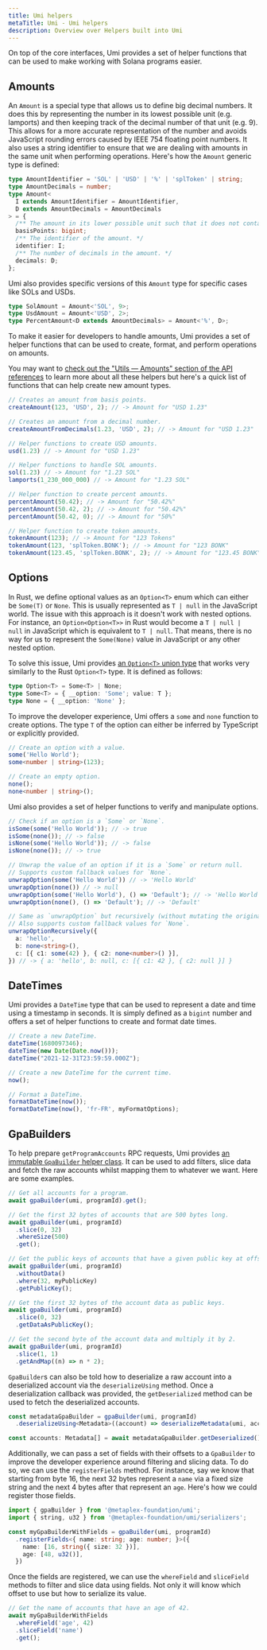 ```yaml
---
title: Umi helpers
metaTitle: Umi - Umi helpers
description: Overview over Helpers built into Umi
---
```

On top of the core interfaces, Umi provides a set of helper functions that can be used to make working with Solana programs easier.

## Amounts

An `Amount` is a special type that allows us to define big decimal numbers. It does this by representing the number in its lowest possible unit (e.g. lamports) and then keeping track of the decimal number of that unit (e.g. 9). This allows for a more accurate representation of the number and avoids JavaScript rounding errors caused by IEEE 754 floating point numbers. It also uses a string identifier to ensure that we are dealing with amounts in the same unit when performing operations. Here's how the `Amount` generic type is defined:

```ts
type AmountIdentifier = 'SOL' | 'USD' | '%' | 'splToken' | string;
type AmountDecimals = number;
type Amount<
  I extends AmountIdentifier = AmountIdentifier,
  D extends AmountDecimals = AmountDecimals
> = {
  /** The amount in its lower possible unit such that it does not contain decimals. */
  basisPoints: bigint;
  /** The identifier of the amount. */
  identifier: I;
  /** The number of decimals in the amount. */
  decimals: D;
};
```

Umi also provides specific versions of this `Amount` type for specific cases like SOLs and USDs.

```ts
type SolAmount = Amount<'SOL', 9>;
type UsdAmount = Amount<'USD', 2>;
type PercentAmount<D extends AmountDecimals> = Amount<'%', D>;
```

To make it easier for developers to handle amounts, Umi provides a set of helper functions that can be used to create, format, and perform operations on amounts.

You may want to [check out the "Utils — Amounts" section of the API references](https://umi.typedoc.metaplex.com/modules/umi.html) to learn more about all these helpers but here's a quick list of functions that can help create new amount types.

```ts
// Creates an amount from basis points.
createAmount(123, 'USD', 2); // -> Amount for "USD 1.23"

// Creates an amount from a decimal number.
createAmountFromDecimals(1.23, 'USD', 2); // -> Amount for "USD 1.23"

// Helper functions to create USD amounts.
usd(1.23) // -> Amount for "USD 1.23"

// Helper functions to handle SOL amounts.
sol(1.23) // -> Amount for "1.23 SOL"
lamports(1_230_000_000) // -> Amount for "1.23 SOL"

// Helper function to create percent amounts.
percentAmount(50.42); // -> Amount for "50.42%"
percentAmount(50.42, 2); // -> Amount for "50.42%"
percentAmount(50.42, 0); // -> Amount for "50%"

// Helper function to create token amounts.
tokenAmount(123); // -> Amount for "123 Tokens"
tokenAmount(123, 'splToken.BONK'); // -> Amount for "123 BONK"
tokenAmount(123.45, 'splToken.BONK', 2); // -> Amount for "123.45 BONK"
```

## Options

In Rust, we define optional values as an `Option<T>` enum which can either be `Some(T)` or `None`. This is usually represented as `T | null` in the JavaScript world. The issue with this approach is it doesn't work with nested options. For instance, an `Option<Option<T>>` in Rust would become a `T | null | null` in JavaScript which is equivalent to `T | null`. That means, there is no way for us to represent the `Some(None)` value in JavaScript or any other nested option.

To solve this issue, Umi provides [an `Option<T>` union type](https://umi.typedoc.metaplex.com/types/umi.Option.html) that works very similarly to the Rust `Option<T>` type. It is defined as follows:

```ts
type Option<T> = Some<T> | None;
type Some<T> = { __option: 'Some'; value: T };
type None = { __option: 'None' };
```

To improve the developer experience, Umi offers a `some` and `none` function to create options. The type `T` of the option can either be inferred by TypeScript or explicitly provided.

```ts
// Create an option with a value.
some('Hello World');
some<number | string>(123);

// Create an empty option.
none();
none<number | string>();
```

Umi also provides a set of helper functions to verify and manipulate options.

```ts
// Check if an option is a `Some` or `None`.
isSome(some('Hello World')); // -> true
isSome(none()); // -> false
isNone(some('Hello World')); // -> false
isNone(none()); // -> true

// Unwrap the value of an option if it is a `Some` or return null.
// Supports custom fallback values for `None`.
unwrapOption(some('Hello World')) // -> 'Hello World'
unwrapOption(none()) // -> null
unwrapOption(some('Hello World'), () => 'Default'); // -> 'Hello World'
unwrapOption(none(), () => 'Default'); // -> 'Default'

// Same as `unwrapOption` but recursively (without mutating the original object/array).
// Also supports custom fallback values for `None`.
unwrapOptionRecursively({
  a: 'hello',
  b: none<string>(),
  c: [{ c1: some(42) }, { c2: none<number>() }],
}) // -> { a: 'hello', b: null, c: [{ c1: 42 }, { c2: null }] }
```

## DateTimes

Umi provides a `DateTime` type that can be used to represent a date and time using a timestamp in seconds. It is simply defined as a `bigint` number and offers a set of helper functions to create and format date times.

```ts
// Create a new DateTime.
dateTime(1680097346);
dateTime(new Date(Date.now()));
dateTime("2021-12-31T23:59:59.000Z");

// Create a new DateTime for the current time.
now();

// Format a DateTime.
formatDateTime(now());
formatDateTime(now(), 'fr-FR', myFormatOptions);
```

## GpaBuilders

To help prepare `getProgramAccounts` RPC requests, Umi provides [an immutable `GpaBuilder` helper class](https://umi.typedoc.metaplex.com/classes/umi.GpaBuilder.html). It can be used to add filters, slice data and fetch the raw accounts whilst mapping them to whatever we want. Here are some examples.

```ts
// Get all accounts for a program.
await gpaBuilder(umi, programId).get();

// Get the first 32 bytes of accounts that are 500 bytes long.
await gpaBuilder(umi, programId)
  .slice(0, 32)
  .whereSize(500)
  .get();

// Get the public keys of accounts that have a given public key at offset 32.
await gpaBuilder(umi, programId)
  .withoutData()
  .where(32, myPublicKey)
  .getPublicKey();

// Get the first 32 bytes of the account data as public keys.
await gpaBuilder(umi, programId)
  .slice(0, 32)
  .getDataAsPublicKey();

// Get the second byte of the account data and multiply it by 2.
await gpaBuilder(umi, programId)
  .slice(1, 1)
  .getAndMap((n) => n * 2);
```

`GpaBuilder`s can also be told how to deserialize a raw account into a deserialized account via the `deserializeUsing` method. Once a deserialization callback was provided, the `getDeserialized` method can be used to fetch the deserialized accounts.

```ts
const metadataGpaBuilder = gpaBuilder(umi, programId)
  .deserializeUsing<Metadata>((account) => deserializeMetadata(umi, account));

const accounts: Metadata[] = await metadataGpaBuilder.getDeserialized();
```

Additionally, we can pass a set of fields with their offsets to a `GpaBuilder` to improve the developer experience around filtering and slicing data. To do so, we can use the `registerFields` method. For instance, say we know that starting from byte 16, the next 32 bytes represent a `name` via a fixed size string and the next 4 bytes after that represent an `age`. Here's how we could register those fields.

```ts
import { gpaBuilder } from '@metaplex-foundation/umi';
import { string, u32 } from '@metaplex-foundation/umi/serializers';

const myGpaBuilderWithFields = gpaBuilder(umi, programId)
  .registerFields<{ name: string; age: number; }>({
    name: [16, string({ size: 32 })],
    age: [48, u32()],
  })
```

Once the fields are registered, we can use the `whereField` and `sliceField` methods to filter and slice data using fields. Not only it will know which offset to use but how to serialize its value.

```ts
// Get the name of accounts that have an age of 42.
await myGpaBuilderWithFields
  .whereField('age', 42)
  .sliceField('name')
  .get();
```
